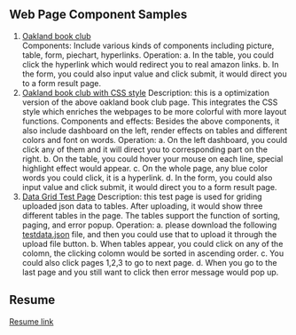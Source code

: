 ## Web Page Component Samples

1. [Oakland book club](https://vivianmimi.github.io/Frontend-Porfolio/project1/oakland-book-club.html)   
   Components: 
   Include various kinds of components including picture, table, form, piechart, hyperlinks. 
   Operation: 
   a. In the table, you could click the hyperlink which would redirect you to real amazon links. 
   b. In the form, you could also input value and click submit, it would direct you to a form result page. 
2. [Oakland book club with CSS style](https://vivianmimi.github.io/Frontend-Porfolio/project2/oakland-book-club.html)
   Description: this is a optimization version of the above oakland book club page. This integrates the CSS style which     enriches the webpages to be more colorful with more layout functions.
   Components and effects: 
   Besides the above components, it also include dashboard on the left, render effects on tables and different colors and font on words.
   Operation: 
   a. On the left dashboard, you could click any of them and it will direct you to corresponding part on the right.
   b. On the table, you could hover your mouse on each line, special highlight effect would appear.
   c. On the whole page, any blue color words you could click, it is a hyperlink.
   d. In the form, you could also input value and click submit, it would direct you to a form result page.
3. [Data Grid Test Page](https://vivianmimi.github.io/Frontend-Porfolio/project3/testpage.html)
   Description: this test page is used for griding uploaded json data to tables. After uploading, it would show three different tables in the page. The tables support the function of sorting, paging, and error popup.
   Operation: 
   a. please download the following [testdata.json](https://vivianmimi.github.io/Frontend-Porfolio/project3/testdata/testdata.json) file, and then you could use that to upload it through the upload file button.
   b. When tables appear, you could click on any of the colomn, the clicking colomn would be sorted in ascending order.
   c. You could also click pages 1,2,3 to go to next page.
   d. When you go to the last page and you still want to click then error message would pop up.

## Resume

[Resume link](https://vivianmimi.github.io/Frontend-Porfolio/resume.pdf)
